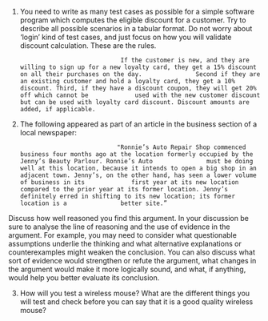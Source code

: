 1.	You need to write as many test cases as possible for a simple software program which computes the eligible discount for a customer. Try to describe all possible scenarios in a     tabular format. Do not worry about ‘login’ kind of test cases, and just focus on how you will validate discount calculation. These are the rules.  

                                    If the customer is new, and they are willing to sign up for a new loyalty card, they get a 15% discount on all their purchases on the day.               Second if they are an existing customer and hold a loyalty card, they get a 10% discount. Third, if they have a discount coupon, they will get 20% off which cannot be             used with the new customer discount but can be used with loyalty card discount. Discount amounts are added, if applicable. 
                                    
2.	The following appeared as part of an article in the business section of a local newspaper: 

                                   "Ronnie’s Auto Repair Shop commenced business four months ago at the location formerly occupied by the Jenny’s Beauty Parlour. Ronnie’s Auto               must be doing well at this location, because it intends to open a big shop in an adjacent town. Jenny’s, on the other hand, has seen a lower volume of business in its             first year at its new location compared to the prior year at its former location. Jenny’s definitely erred in shifting to its new location; its former location is a               better site.” 
                                   
Discuss how well reasoned you find this argument. In your discussion be sure to analyse the line of reasoning and the use of evidence in the argument. For example, you may need to consider what questionable assumptions underlie the thinking and what alternative explanations or counterexamples might weaken the conclusion. You can also discuss what sort of evidence would strengthen or refute the argument, what changes in the argument would make it more logically sound, and what, if anything, would help you better evaluate its conclusion. 

3.	How will you test a wireless mouse? What are the different things you will test and check before you can say that it is a good quality wireless mouse?  
